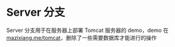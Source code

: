 # Server 分支

Server 分支用于在服务器上部署 Tomcat 服务器的 demo，demo 在 [mazixiang.me/tomcat](https://mazixiang.me/tomcat)，删除了一些需要数据库才能进行的操作
